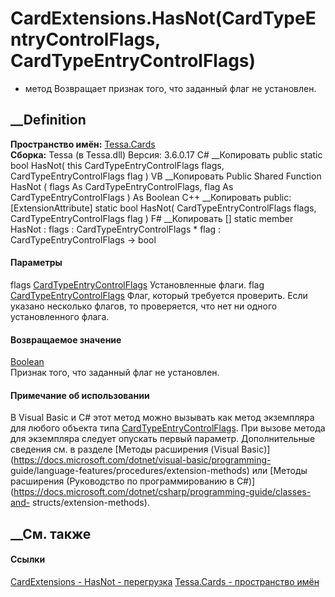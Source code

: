 # CardExtensions.HasNot(CardTypeEntryControlFlags, CardTypeEntryControlFlags)
- метод
Возвращает признак того, что заданный флаг не установлен.
##  __Definition
 **Пространство имён:** [Tessa.Cards](N_Tessa_Cards.htm)  
 **Сборка:** Tessa (в Tessa.dll) Версия: 3.6.0.17
C# __Копировать
     public static bool HasNot(
    	this CardTypeEntryControlFlags flags,
    	CardTypeEntryControlFlags flag
    )
VB __Копировать
    <ExtensionAttribute>
    Public Shared Function HasNot ( 
    	flags As CardTypeEntryControlFlags,
    	flag As CardTypeEntryControlFlags
    ) As Boolean
C++ __Копировать
     public:
    [ExtensionAttribute]
    static bool HasNot(
    	CardTypeEntryControlFlags flags, 
    	CardTypeEntryControlFlags flag
    )
F# __Копировать
     [<ExtensionAttribute>]
    static member HasNot : 
            flags : CardTypeEntryControlFlags * 
            flag : CardTypeEntryControlFlags -> bool 
#### Параметры
flags [CardTypeEntryControlFlags](T_Tessa_Cards_CardTypeEntryControlFlags.htm)
    Установленные флаги.
flag [CardTypeEntryControlFlags](T_Tessa_Cards_CardTypeEntryControlFlags.htm)
     Флаг, который требуется проверить. Если указано несколько флагов, то проверяется, что нет ни одного установленного флага. 
#### Возвращаемое значение
[Boolean](https://learn.microsoft.com/dotnet/api/system.boolean)  
Признак того, что заданный флаг не установлен.
#### Примечание об использовании
В Visual Basic и C# этот метод можно вызывать как метод экземпляра для любого
объекта типа
[CardTypeEntryControlFlags](T_Tessa_Cards_CardTypeEntryControlFlags.htm). При
вызове метода для экземпляра следует опускать первый параметр. Дополнительные
сведения см. в разделе [Методы расширения (Visual
Basic)](https://docs.microsoft.com/dotnet/visual-basic/programming-
guide/language-features/procedures/extension-methods) или [Методы расширения
(Руководство по программированию в
C#)](https://docs.microsoft.com/dotnet/csharp/programming-guide/classes-and-
structs/extension-methods).
##  __См. также
#### Ссылки
[CardExtensions - ](T_Tessa_Cards_CardExtensions.htm)
[HasNot - перегрузка](Overload_Tessa_Cards_CardExtensions_HasNot.htm)
[Tessa.Cards - пространство имён](N_Tessa_Cards.htm)
